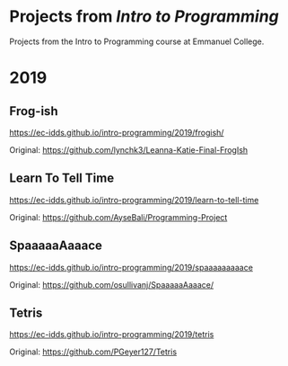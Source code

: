 # Projects from *Intro to Programming*
Projects from the Intro to Programming course at Emmanuel College.

# 2019
## Frog-ish
https://ec-idds.github.io/intro-programming/2019/frogish/

Original: https://github.com/lynchk3/Leanna-Katie-Final-FrogIsh

##  Learn To Tell Time
https://ec-idds.github.io/intro-programming/2019/learn-to-tell-time

Original: https://github.com/AyseBali/Programming-Project

## SpaaaaaAaaace
https://ec-idds.github.io/intro-programming/2019/spaaaaaaaaace

Original: https://github.com/osullivanj/SpaaaaaAaaace/

## Tetris
https://ec-idds.github.io/intro-programming/2019/tetris

Original: https://github.com/PGeyer127/Tetris
